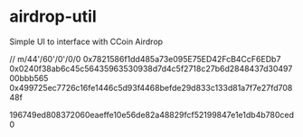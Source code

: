 # airdrop-util
Simple UI to interface with CCoin Airdrop

// m/44'/60'/0'/0/0 
0x7821586f1dd485a73e095E75ED42FcB4CcF6EDb7 
0x0240f38ab6c45c56435963530938d7d4c5f2718c27b6d2848437d3049700bbb565 
0x499725ec7726c16fe1446c5d93f4468befde29d833c133d81a7f7e27fd70848f

196749ed808372060eaeffe10e56de82a48829fcf52199847e1e1db4b780ced0